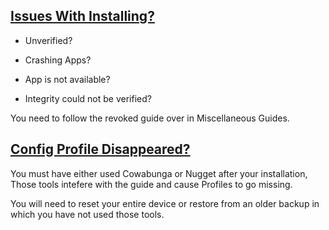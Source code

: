 ## [Issues With Installing?](whysoooofurious.netlify.app)
- Unverified?

- Crashing Apps? 

- App is not available? 

- Integrity could not be verified? 

You need to follow the revoked guide over in Miscellaneous Guides.

## [Config Profile Disappeared?](whysoooofurious.netlify.app)
You must have either used Cowabunga or Nugget after your installation, Those tools intefere with the guide and cause
Profiles to go missing.

You will need to reset your entire device or restore from an older backup in which you have not
used those tools.
